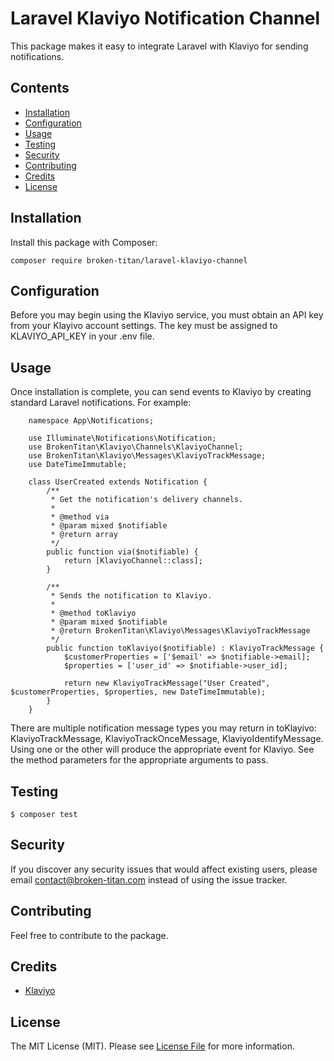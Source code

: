 # Laravel Klaviyo Notification Channel

This package makes it easy to integrate Laravel with Klaviyo for sending notifications.

## Contents

- [Installation](#installation)
- [Configuration](#configuration)
- [Usage](#usage)
- [Testing](#testing)
- [Security](#security)
- [Contributing](#contributing)
- [Credits](#credits)
- [License](#license)


## Installation

Install this package with Composer:

    composer require broken-titan/laravel-klaviyo-channel

## Configuration

Before you may begin using the Klaviyo service, you must obtain an API key from your Klayivo account settings. The key must be assigned to KLAVIYO_API_KEY in your .env file. 

## Usage

Once installation is complete, you can send events to Klaviyo by creating standard Laravel notifications. For example:

```
    namespace App\Notifications;

    use Illuminate\Notifications\Notification;
    use BrokenTitan\Klaviyo\Channels\KlaviyoChannel;
    use BrokenTitan\Klaviyo\Messages\KlaviyoTrackMessage;
    use DateTimeImmutable;

    class UserCreated extends Notification {
        /**
         * Get the notification's delivery channels.
         *
         * @method via
         * @param mixed $notifiable
         * @return array
         */
        public function via($notifiable) {
            return [KlaviyoChannel::class];
        }

        /**
         * Sends the notification to Klaviyo.
         * 
         * @method toKlaviyo
         * @param mixed $notifiable
         * @return BrokenTitan\Klaviyo\Messages\KlaviyoTrackMessage
         */
        public function toKlaviyo($notifiable) : KlaviyoTrackMessage {
            $customerProperties = ['$email' => $notifiable->email];
            $properties = ['user_id' => $notifiable->user_id];

            return new KlaviyoTrackMessage("User Created", $customerProperties, $properties, new DateTimeImmutable);
        }
    }   
```

There are multiple notification message types you may return in toKlayivo: KlaviyoTrackMessage, KlaviyoTrackOnceMessage, KlaviyoIdentifyMessage. Using one or the other will produce the appropriate event for Klaviyo. See the method parameters for the appropriate arguments to pass.

## Testing

```
$ composer test
```

## Security

If you discover any security issues that would affect existing users, please email contact@broken-titan.com instead of using the issue tracker.

## Contributing

Feel free to contribute to the package.

## Credits

- [Klaviyo](https://github.com/klaviyo)

## License

The MIT License (MIT). Please see [License File](LICENSE.md) for more information.
